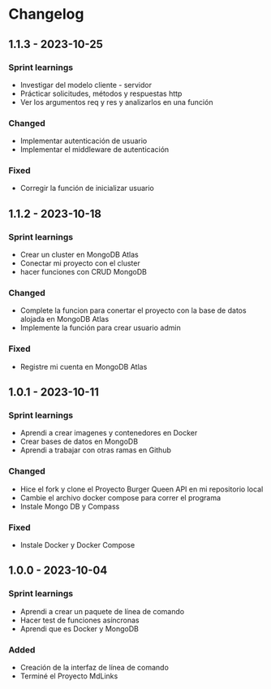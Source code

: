 # Changelog

## 1.1.3 - 2023-10-25

### Sprint learnings

- Investigar del modelo cliente - servidor
- Prácticar solicitudes, métodos y respuestas http
- Ver los argumentos req y res y analizarlos en una función

### Changed

- Implementar autenticación de usuario
- Implementar el middleware de autenticación

### Fixed

- Corregir la función de inicializar usuario

## 1.1.2 - 2023-10-18

### Sprint learnings

- Crear un cluster en MongoDB Atlas
- Conectar mi proyecto con el cluster
- hacer funciones con CRUD MongoDB

### Changed

- Complete la funcion para conertar el proyecto con la base de datos alojada en MongoDB Atlas
- Implemente la función para crear usuario admin

### Fixed

- Registre mi cuenta en MongoDB Atlas

## 1.0.1 - 2023-10-11

### Sprint learnings

- Aprendi a crear imagenes y contenedores en Docker
- Crear bases de datos en MongoDB
- Aprendi a trabajar con otras ramas en Github

### Changed

- Hice el fork y clone el Proyecto Burger Queen API en mi repositorio local
- Cambie el archivo docker compose para correr el programa
- Instale Mongo DB y Compass

### Fixed

- Instale Docker y Docker Compose

## 1.0.0 - 2023-10-04

### Sprint learnings

- Aprendi a crear un paquete de línea de comando
- Hacer test de funciones asíncronas
- Aprendi que es Docker y MongoDB

### Added

- Creación de la interfaz de línea de comando
- Terminé el Proyecto MdLinks
